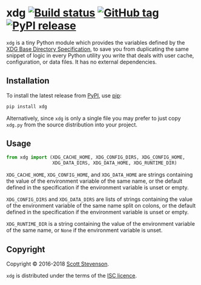 # xdg [![Build status](https://img.shields.io/travis/srstevenson/xdg.svg?maxAge=2592000)](https://travis-ci.org/srstevenson/xdg) [![GitHub tag](https://img.shields.io/github/tag/srstevenson/xdg.svg?maxAge=2592000)](https://github.com/srstevenson/xdg/releases) [![PyPI release](https://img.shields.io/pypi/v/xdg.svg?maxAge=2592000)](https://pypi.org/project/xdg/)

`xdg` is a tiny Python module which provides the variables defined by the [XDG
Base Directory Specification][spec], to save you from duplicating the same
snippet of logic in every Python utility you write that deals with user cache,
configuration, or data files. It has no external dependencies.

## Installation

To install the latest release from [PyPI], use [pip]:

```bash
pip install xdg
```

Alternatively, since `xdg` is only a single file you may prefer to just copy
`xdg.py` from the source distribution into your project.

## Usage

```python
from xdg import (XDG_CACHE_HOME, XDG_CONFIG_DIRS, XDG_CONFIG_HOME,
                 XDG_DATA_DIRS, XDG_DATA_HOME, XDG_RUNTIME_DIR)
```

`XDG_CACHE_HOME`, `XDG_CONFIG_HOME`, and `XDG_DATA_HOME` are strings containing
the value of the environment variable of the same name, or the default defined
in the specification if the environment variable is unset or empty.

`XDG_CONFIG_DIRS` and `XDG_DATA_DIRS` are lists of strings containing the value
of the environment variable of the same name split on colons, or the default
defined in the specification if the environment variable is unset or empty.

`XDG_RUNTIME_DIR` is a string containing the value of the environment variable
of the same name, or `None` if the environment variable is unset.

## Copyright

Copyright © 2016-2018 [Scott Stevenson].

`xdg` is distributed under the terms of the [ISC licence].

[ISC licence]: https://opensource.org/licenses/ISC
[pip]: https://pip.pypa.io/
[PyPI]: https://pypi.org/project/xdg/
[Scott Stevenson]: https://scott.stevenson.io
[spec]: https://specifications.freedesktop.org/basedir-spec/basedir-spec-latest.html
